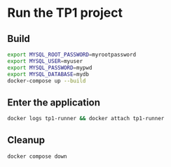 # Run the TP1 project

## Build

```bash
export MYSQL_ROOT_PASSWORD=myrootpassword
export MYSQL_USER=myuser
export MYSQL_PASSWORD=mypwd
export MYSQL_DATABASE=mydb
docker-compose up --build
```

## Enter the application

```bash
docker logs tp1-runner && docker attach tp1-runner
```

## Cleanup

```bash
docker compose down
```